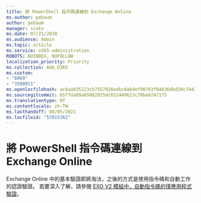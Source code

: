```yaml
---
title: 將 PowerShell 指令碼連線到 Exchange Online
ms.author: pebaum
author: pebaum
manager: scotv
ms.date: 07/21/2020
ms.audience: Admin
ms.topic: article
ms.service: o365-administration
ROBOTS: NOINDEX, NOFOLLOW
localization_priority: Priority
ms.collection: Adm_O365
ms.custom:
- "6069"
- "3500011"
ms.openlocfilehash: ac6aa835123cb7557016edbc0ab9ef98763f64b36dbd29c744318e67416d5a92
ms.sourcegitcommit: b5f7da89a650d2915dc652449623c78be6247175
ms.translationtype: HT
ms.contentlocale: zh-TW
ms.lasthandoff: 08/05/2021
ms.locfileid: "53915362"
---
```

# <a name="connecting-powershell-scripts-to-exchange-online"></a>將 PowerShell 指令碼連線到 Exchange Online

Exchange Online 中的基本驗證即將淘汰，之後的方式是使用指令碼和自動工作的認證驗證。 若要深入了解，請參閱 [EXO V2 模組中，自動指令碼的僅應用程式驗證](https://docs.microsoft.com/powershell/exchange/app-only-auth-powershell-v2)。